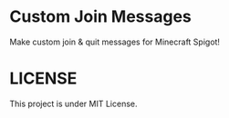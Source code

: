 # Custom Join Messages

Make custom join & quit messages for Minecraft Spigot!

# LICENSE

This project is under MIT License.
